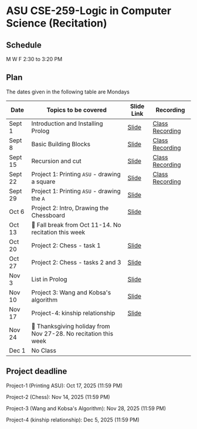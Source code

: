 # ASU CSE-259-Logic in Computer Science (Recitation)

## Schedule
M W F 2:30 to 3:20 PM


## Plan
The dates given in the following table are Mondays

|Date|Topics to be covered|Slide Link|Recording|
|----|--------------------|----------|---------|
|Sept 1|Introduction and Installing Prolog|[Slide](./Recitation-1/CSE%20259%20-%20R1%20-%20Resources_and_GNU_Prolog_Installation.pdf)|[Class Recording](https://drive.google.com/file/d/1zFTmr0y_iJhKUisXzaJNJOylvHjuf4c6/view?usp=sharing)|
|Sept 8|Basic Building Blocks|[Slide](./Recitation-2/CSE%20259%20-%20R2%20-%20Basic%20building%20blocks.pdf)|[Class Recording](https://drive.google.com/file/d/1UhYYiQHdKcKw1bVySU2rhWuqu3K4kWeR/view?usp=sharing)|
|Sept 15|Recursion and cut|[Slide](./Recitation-3/CSE%20259%20-%20R3%20-%20Recursion%20and%20Cut.pdf)|[Class Recording](https://drive.google.com/file/d/1qrHiTQjg_STT4eVR94E8eLVBfcTMoLzQ/view?usp=sharing)|
|Sept 22|Project 1: Printing `ASU` - drawing a square|[Slide](./Recitation-4/CSE%20259%20-%20R4%20-%20Project-1-Part-1.pdf)|[Class Recording](https://drive.google.com/file/d/1NSi4gwiLs7uQ1wWLMydBFiPhG7xkesZc/view?usp=sharing)|
|Sept 29|Project 1: Printing `ASU` - drawing the `A`|[Slide](./Recitation-5/CSE%20259%20-%20R5%20-%20Project-1-Part-2.pdf)||
|Oct 6|Project 2: Intro, Drawing the Chessboard|[Slide](./Recitation-6/CSE%20259%20-%20R6%20-%20Project-2-Part-1.pdf)||
|Oct 13|🌴 Fall break from Oct 11-14. No recitation this week|||
|Oct 20|Project 2: Chess - task 1|[Slide](./Recitation-7/CSE%20259%20-%20R7%20-%20Project-2-Part-2.pdf)||
|Oct 27|Project 2: Chess - tasks 2 and 3|[Slide](./Recitation-8/CSE%20259%20-%20R8%20-%20Project-2-Part-3.pdf)||
|Nov 3|List in Prolog|[Slide](./Recitation-9/CSE%20259%20-%20R9%20-%20List-in-Prolog.pdf)||
|Nov 10|Project 3: Wang and Kobsa's algorithm|[Slide](./Recitation-10/CSE%20259%20-%20R10%20-%20Project-3.pdf)||
|Nov 17|Project-4: kinship relationship|[Slide](./Recitation-11/CSE%20259%20-%20R11%20-%20Project-4.pdf)||
|Nov 24|🌴 Thanksgiving holiday from Nov 27-28. No recitation this week|||
|Dec 1|No Class|||

## Project deadline
Project-1 (Printing ASU):  Oct 17, 2025 (11:59 PM)

Project-2 (Chess): Nov 14, 2025 (11:59 PM)

Project-3 (Wang and Kobsa's Algorithm): Nov 28, 2025 (11:59 PM)

Project-4 (kinship relationship): Dec 5, 2025 (11:59 PM)
